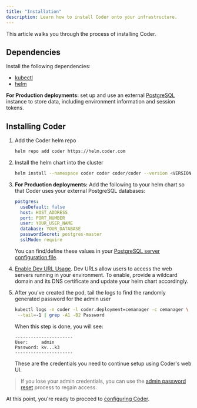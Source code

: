 ```yaml
---
title: "Installation"
description: Learn how to install Coder onto your infrastructure.
---
```


This article walks you through the process of installing Coder.

## Dependencies

Install the following dependencies:

- [kubectl](https://kubernetes.io/docs/tasks/tools/install-kubectl/)
- [helm](https://helm.sh/docs/intro/install/)

**For Production deployments:** set up and use an external
[PostgreSQL](https://www.postgresql.org/docs/12/admin.html) instance to store
data, including environment information and session tokens.

## Installing Coder

1. Add the Coder helm repo

   ```bash
   helm repo add coder https://helm.coder.com
   ```

2. Install the helm chart into the cluster

   ```bash
   helm install --namespace coder coder coder/coder --version <VERSION-NUMBER>
   ```

3. **For Production deployments:** Add the following to your helm chart so that
   Coder uses your external PostgreSQL databases:

   ```yaml
   postgres:
     useDefault: false
     host: HOST_ADDRESS
     port: PORT_NUMBER
     user: YOUR_USER_NAME
     database: YOUR_DATABASE
     passwordSecret: postgres-master
     sslMode: require
   ```

   You can find/define these values in your [PostgreSQL server configuration
   file](https://www.postgresql.org/docs/current/config-setting.html).

4. [Enable Dev URL Usage](../admin/devurls.md). Dev URLs allow users to access
   the web servers running in your environment. To enable, provide a wildcard
   domain and its DNS certificate and update your helm chart accordingly.

5. After you've created the pod, tail the logs to find the randomly generated
   password for the admin user

   ```bash
   kubectl logs -n coder -l coder.deployment=cemanager -c cemanager \
    --tail=-1 | grep -A1 -B2 Password
   ```

   When this step is done, you will see:

   ```text
   ----------------------
   User:     admin
   Password: kv...k3
   ----------------------
   ```

   These are the credentials you need to continue setup using Coder's web UI.

> If you lose your admin credentials, you can use the [admin password
> reset](https://help.coder.com/hc/en-us/articles/360057772573) process to
> regain access.

At this point, you're ready to proceed to [configuring Coder](configuration.md).

